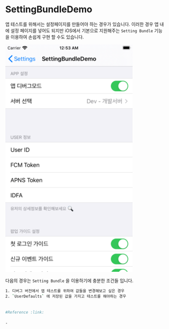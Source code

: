 # SettingBundleDemo 

앱 테스트를 위해서는 설정페이지를 만들어야 하는 경우가 있습니다. 이러한 경우 앱 내에 설정 페이지를 넣어도 되지만 iOS에서 기본으로 지원해주는 `Setting Bundle` 기능을 이용하여 손쉽게 구현 할 수도 있습니다. 


![](./.github/images/preview.png)

다음의 경우는 `Setting Bundle` 을 이용하기에 충분한 조건들 입니다.  

```sh
1. 디버그 버전에서 앱 테스트를 위하여 값들을 변경해보고 싶은 경우 
2. `UserDefaults` 에 저장된 값을 가지고 테스트를 해야하는 경우 


#Reference :link: 

- 